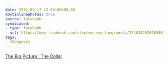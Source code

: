 ```yaml
---
date: 2011-08-17 22:40:00+08:00
dontinlinephotos: true
source: facebook
syndicated:
- type: facebook
  url: https://www.facebook.com/stephen.roy.tang/posts/274010252616580
tags:
- fbreposts
---
```




[The Big Picture : The Collar](http://www.escapistmagazine.com/videos/view/the-big-picture/3854-The-Collar)